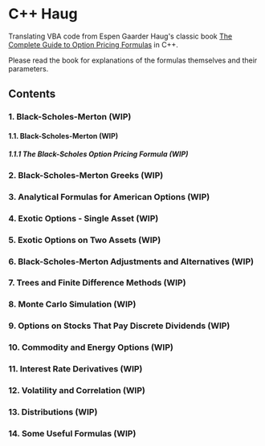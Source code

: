 # C++ Haug

Translating VBA code from Espen Gaarder Haug's classic book [The Complete Guide to Option Pricing Formulas](https://www.amazon.com.au/Complete-Guide-Option-Pricing-Formulas/dp/0071389970) in C++.

Please read the book for explanations of the formulas themselves and their parameters.

## Contents
### 1. Black-Scholes-Merton (WIP)
#### 1.1. Black-Scholes-Merton (WIP)
##### 1.1.1 The Black-Scholes Option Pricing Formula (WIP)
### 2. Black-Scholes-Merton Greeks (WIP)
### 3. Analytical Formulas for American Options (WIP)
### 4. Exotic Options - Single Asset (WIP)
### 5. Exotic Options on Two Assets (WIP)
### 6. Black-Scholes-Merton Adjustments and Alternatives (WIP)
### 7. Trees and Finite Difference Methods (WIP)
### 8. Monte Carlo Simulation (WIP)
### 9. Options on Stocks That Pay Discrete Dividends (WIP)
### 10. Commodity and Energy Options (WIP)
### 11. Interest Rate Derivatives (WIP)
### 12. Volatility and Correlation (WIP)
### 13. Distributions (WIP)
### 14. Some Useful Formulas (WIP)
